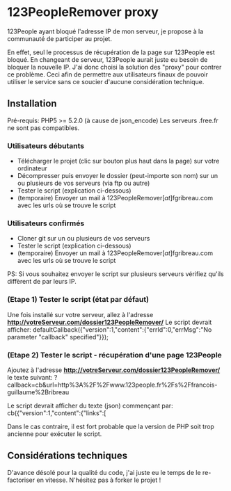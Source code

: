 # 123PeopleRemover proxy #

123People ayant bloqué l'adresse IP de mon serveur, je propose à la communauté de participer au projet. 

En effet, seul le processus de récupération de la page sur 123People est bloqué. En changeant de serveur, 123People aurait juste eu besoin de bloquer la nouvelle IP. 
J'ai donc choisi la solution des "proxy" pour contrer ce problème. Ceci afin de permettre aux utilisateurs finaux de pouvoir utiliser le service sans ce soucier d'aucune considération technique. 

## Installation ##
Pré-requis: PHP5 >= 5.2.0 (à cause de json_encode)
Les serveurs .free.fr ne sont pas compatibles.

### Utilisateurs débutants ###
* Télécharger le projet (clic sur bouton plus haut dans la page) sur votre ordinateur
* Décompresser puis envoyer le dossier (peut-importe son nom) sur un ou plusieurs de vos serveurs (via ftp ou autre)
* Tester le script (explication ci-dessous)
* (temporaire) Envoyer un mail à 123PeopleRemover[_at_]fgribreau.com avec les urls où se trouve le script

### Utilisateurs confirmés ###

* Cloner git sur un ou plusieurs de vos serveurs
* Tester le script (explication ci-dessous)
* (temporaire) Envoyer un mail à 123PeopleRemover[_at_]fgribreau.com avec les urls où se trouve le script

PS: Si vous souhaitez envoyer le script sur plusieurs serveurs vérifiez qu'ils diffèrent de par leurs IP.

### (Etape 1) Tester le script (état par défaut) ###

Une fois installé sur votre serveur, allez à l'adresse __http://votreServeur.com/dossier123PeopleRemover/__
Le script devrait afficher:
	defaultCallback({"version":1,"content":{"errId":0,"errMsg":"No parameter \"callback\" specified"}});

### (Etape 2) Tester le script - récupération d'une page 123People ###

Ajoutez à l'adresse __http://votreServeur.com/dossier123PeopleRemover/__ le texte suivant:
	?callback=cb&url=http%3A%2F%2Fwww.123people.fr%2Fs%2Ffrancois-guillaume%2Bribreau

Le script devrait afficher du texte (json) commençant par:
	cb({"version":1,"content":{"links":[

Dans le cas contraire, il est fort probable que la version de PHP soit trop ancienne pour exécuter le script.

## Considérations techniques ##

D'avance désolé pour la qualité du code, j'ai juste eu le temps de le re-factoriser en vitesse. 
N'hésitez pas à forker le projet !